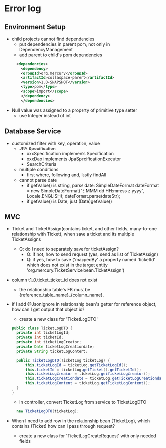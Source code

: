 # Error log
## Environment Setup

- child projects cannot find dependencies
  - put dependencies in parent pom, not only in DependencyManagement
  - add parent to child's pom dependencies
  ```xml
    <dependencies>
      <dependency>
      <groupId>org.mercury</groupId>
      <artifactId>collaspace-parent</artifactId>
      <version>1.0-SNAPSHOT</version>
      <type>pom</type>
      <scope>import</scope>
      </dependency>
      </dependencies>
  ```
- Null value was assigned to a property of primitive type setter
  - use Integer instead of int
## Database Service
- customized filter with key, operation, value
  - JPA Specification
    - xxxSpecification implements Specification
    - xxxDao implements JpaSpecificationExecutor
    - SearchCriteria
  - multiple conditions
    - first where, following and, lastly findAll
  - cannot parse date
    - if getValue() is string, parse date: 
      SimpleDateFormat dateFormat = new SimpleDateFormat("E MMM dd HH:mm:ss z yyyy", Locale.ENGLISH);
    dateFormat.parse(dateStr);
    - if getValue() is Date, just (Date)getValue()

## MVC
- Ticket and TicketAssign(contains ticket, and other fields, many-to-one relationship with Ticket), when save a ticket and its multiple TicketAssigns
  - Q: do I need to separately save for ticketAssign?
    - Q: if not, how to send request (yes, send as list of TicketAssign)
    - Q: if yes, how to save ('mappedBy' a property named 'ticketId' which does not exist in the target entity 'org.mercury.TicketService.bean.TicketAssign')
- column t1_0.ticket_ticket_id does not exist
  - the relationship table's FK must be {reference_table_name}_{column_name}.
- if I add @JsonIgnore in relationship bean's getter for reference object, how can I get output that object id?
  - create a new class for 'TicketLogDTO'
  ```java
  public class TicketLogDTO {
    private int ticketLogId;
    private int ticketId;
    private int ticketLogCreator;
    private Date ticketLogCreationdate;
    private String ticketLogContent;

    public TicketLogDTO(TicketLog ticketLog) {
        this.ticketLogId = ticketLog.getTicketLogId();
        this.ticketId = ticketLog.getTicket().getTicketId();
        this.ticketLogCreator = ticketLog.getTicketLogCreator();
        this.ticketLogCreationdate = ticketLog.getTicketLogCreationdate();
        this.ticketLogContent = ticketLog.getTicketLogContent();
    }
  }
  ```
  - In controller, convert TicketLog from service to TicketLogDTO
  ```java
    new TicketLogDTO(ticketLog);
  ```

- When I need to add row in the relationship bean (TicketLog), which contains (Ticket) how can I pass through request?
  - create a new class for 'TicketLogCreateRequest' with only needed fields